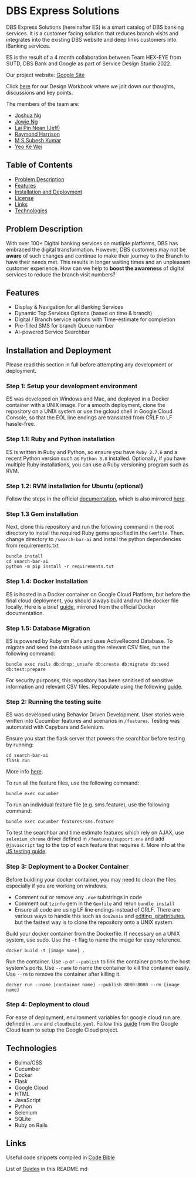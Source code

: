# DBS Express Solutions

DBS Express Solutions (hereinafter ES) is a smart catalog of DBS banking services. It is a customer facing solution that reduces branch visits and integrates into the existing DBS website and deep links customers into iBanking services.

ES is the result of a 4 month collaboration between Team HEX-EYE from SUTD, DBS Bank and Google as part of Service Design Studio 2022.

Our project website: [Google Site](https://sites.google.com/mymail.sutd.edu.sg/hex-eye/home)

Click [here](https://docs.google.com/document/d/1uey5X_Vhzqh9JIXqNTTgE9fwehEduJKwwsOt0etgt-k/edit?usp=sharing) for our Design Workbook where we jolt down our thoughts, discussions and key points.


The members of the team are:
* [Joshua Ng](https://github.com/brutatoasta)
* [Jowie Ng](https://github.com/ioitami)
* [Lai Pin Nean (Jeff)](https://github.com/Jefflai0315)
* [Raymond Harrison](https://github.com/spizzray)
* [M S Subesh Kumar](https://github.com/pinkadotted)
* [Yeo Ke Wei](https://github.com/yeokewei)

## Table of Contents
* [Problem Description](#problem-description)
* [Features](#features)
* [Installation and Deployment](#installation-and-deployment)
* [License](/License)
* [Links](#links)
* [Technologies](#technologies)

## Problem Description

With over 100+ Digital banking services on mutliple platforms, DBS has embraced the digital transformation. However, DBS customers may not be **aware** of such changes and continue to make their journey to the Branch to have their needs met. This results in longer waiting times and an unpleasant customer experience. How can we help to **boost the awareness** of digital services to reduce the branch visit numbers?

## Features

* Display & Navigation for all Banking Services
* Dynamic Top Services Options (based on time & branch)
* Digital / Branch service options with Time-estimate for completion
* Pre-filled SMS for branch Queue number
* AI-powered Service Searchbar


## Installation and Deployment
Please read this section in full before attempting any development or deployment.

### Step 1: Setup your development environment
ES was developed on Windows and Mac, and deployed in a Docker container with a UNIX image. For a smooth deployment, clone the repository on a UNIX system or use the gcloud shell in Google Cloud Console, so that the EOL line endings are translated from CRLF to LF hassle-free.

### Step 1.1: Ruby and Python installation
ES is written in Ruby and Python, so ensure you have `Ruby 2.7.6` and a recent Python version such as `Python 3.8` installed. Optionally, if you have multiple Ruby installations, you can use a Ruby versioning program such as RVM. 

### Step 1.2: RVM installation for Ubuntu (optional)
Follow the steps in the official [documentation](https://rvm.io/rvm/install), which is also mirrored [here](guides/RVMSetup.md).

### Step 1.3 Gem installation
Next, clone this repository and run the following command in the root directory to install the required Ruby gems specified in the `Gemfile`. Then. change directory to `/search-bar-ai` and install the python dependencies from requirements.txt

    bundle install
    cd search-bar-ai
    python -m pip install -r requirements.txt

### Step 1.4: Docker Installation
ES is hosted in a Docker container on Google Cloud Platform, but before the final cloud deployment, you should always build and run the docker file locally. Here is a brief [guide](guides/DockerSetup.md), mirrored from the official Docker documentation.

### Step 1.5: Database Migration

ES is powered by Ruby on Rails and uses ActiveRecord Database. To migrate and seed the database using the relevant CSV files, run the following command:

    bundle exec rails db:drop:_unsafe db:create db:migrate db:seed db:test:prepare
For security purposes, this repository has been sanitised of sensitive information and relevant CSV files. Repopulate using the following [guide](guides/DBSetup.md).

### Step 2: Running the testing suite
ES was developed using Behavior Driven Development. User stories were written into Cucumber features and scenarios in `/features`. Testing was automated with Capybara and Selenium. 

Ensure you start the flask server that powers the searchbar before testing by running:

    cd search-bar-ai
    flask run
More info [here](guides/FlaskSetup.md).

To run all the feature files, use the following command:

    bundle exec cucumber
To run an individual feature file (e.g. sms.feature), use the following command:

    bundle exec cucumber features/sms.feature

To test the searchbar and time estimate features which rely on AJAX, use `selenium_chrome` driver defined in `/features/support.env` and add `@javascript` tag to the top of each feature that requires it. More info at the [JS testing guide](guides/testingJSguide.md).


### Step 3: Deployment to a Docker Container

Before buidling your docker container, you may need to clean the files especially if you are working on windows.
* Comment out or remove any `.exe` substrings in code
* Comment out `tzinfo` gem in the `Gemfile` and rerun `bundle install`
* Ensure all code are using LF line endings instead of CRLF. There are various ways to handle this such as `dos2unix` and [editing .gitattributes](https://docs.github.com/en/get-started/getting-started-with-git/configuring-git-to-handle-line-endings#example), but the fastest way is to clone the repository onto a UNIX system.

Build your docker container from the Dockerfile. If necessary on a UNIX system, use sudo. Use the `-t` flag to name the image for easy reference.

    docker build -t [image name] .

Run the container. Use `-p` or `--publish` to link the container ports to the host system's ports. Use `--name` to name the container to kill the container easily. Use `--rm` to remove the container after killing it.

    docker run --name [container name] --publish 8080:8080 --rm [image name]


### Step 4: Deployment to cloud

For ease of deployment, environment variables for google cloud run are defined in `.env` and `cloudbuild.yaml`. Follow this [guide](https://cloud.google.com/ruby/rails/run) from the Google Cloud team to setup the Google Cloud project.

## Technologies
* Bulma/CSS
* Cucumber
* Docker
* Flask
* Google Cloud
* HTML
* JavaScript
* Python
* Selenium
* SQLite
* Ruby on Rails

## Links
Useful code snippets compiled in [Code Bible](guides/codebible.md)

List of [Guides](/guides) in this README.md
